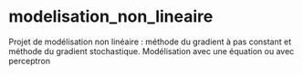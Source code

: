 # modelisation_non_lineaire
Projet de modélisation non linéaire : méthode du gradient à pas constant et méthode du gradient stochastique. Modélisation avec une équation ou avec perceptron

